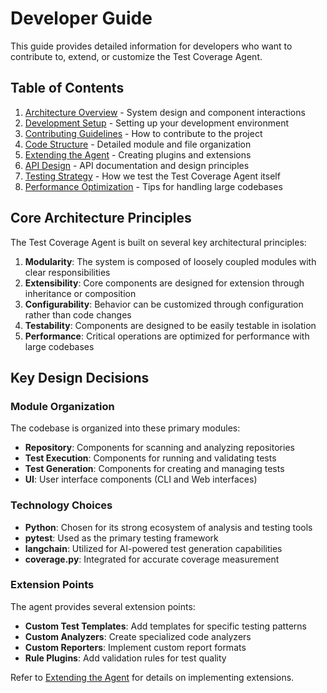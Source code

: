 # Developer Guide

This guide provides detailed information for developers who want to contribute to, extend, or customize the Test Coverage Agent.

## Table of Contents

1. [Architecture Overview](./architecture.md) - System design and component interactions
2. [Development Setup](./development_setup.md) - Setting up your development environment
3. [Contributing Guidelines](./contributing.md) - How to contribute to the project
4. [Code Structure](./code_structure.md) - Detailed module and file organization
5. [Extending the Agent](./extending.md) - Creating plugins and extensions
6. [API Design](./api_design.md) - API documentation and design principles
7. [Testing Strategy](./testing_strategy.md) - How we test the Test Coverage Agent itself
8. [Performance Optimization](./performance.md) - Tips for handling large codebases

## Core Architecture Principles

The Test Coverage Agent is built on several key architectural principles:

1. **Modularity**: The system is composed of loosely coupled modules with clear responsibilities
2. **Extensibility**: Core components are designed for extension through inheritance or composition
3. **Configurability**: Behavior can be customized through configuration rather than code changes
4. **Testability**: Components are designed to be easily testable in isolation
5. **Performance**: Critical operations are optimized for performance with large codebases

## Key Design Decisions

### Module Organization

The codebase is organized into these primary modules:

- **Repository**: Components for scanning and analyzing repositories
- **Test Execution**: Components for running and validating tests
- **Test Generation**: Components for creating and managing tests
- **UI**: User interface components (CLI and Web interfaces)

### Technology Choices

- **Python**: Chosen for its strong ecosystem of analysis and testing tools
- **pytest**: Used as the primary testing framework
- **langchain**: Utilized for AI-powered test generation capabilities
- **coverage.py**: Integrated for accurate coverage measurement

### Extension Points

The agent provides several extension points:

- **Custom Test Templates**: Add templates for specific testing patterns
- **Custom Analyzers**: Create specialized code analyzers
- **Custom Reporters**: Implement custom report formats
- **Rule Plugins**: Add validation rules for test quality

Refer to [Extending the Agent](./extending.md) for details on implementing extensions.